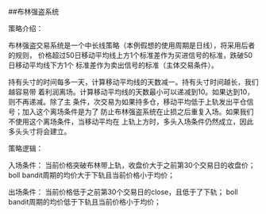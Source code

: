 ##布林强盗系统

策略介绍：

布林强盗交易系统是一个中长线策略（本例假想的使用周期是日线），将采用后者的规则，
价格超过50日移动平均线上方1个标准差作为买进信号的标准，跌破50日移动平均线下方1个
标准差作为卖出信号的标准（主体交易条件）。

持有头寸的时间每多一天，计算移动平均线的天数减一。持有头寸时间越长，我们越容易带
着利润离场。计算移动平均线的天数最小可以递减到10。如果达到10，则不再递减。除了主
条件，次交易为如果持多仓，移动平均低于上轨发出平仓信号；加入这个离场条件是为了
防止布林强盗系统在止损之后重复入场。如果我们不使用这个离场条件，当移动平均在
上轨上方时，多头入场条件仍然成立，因此多头头寸将会建立。

策略逻辑：

入场条件：
当前价格突破布林带上轨，收盘价大于之前第30个交易日的收盘价；
boll bandit周期的均价大于下轨且当前价格小于均价；

出场条件：
当前价格低于之前第30个交易日的close，且低于了下轨；
boll bandit周期的均价低于下轨且当前价格小于均价；

